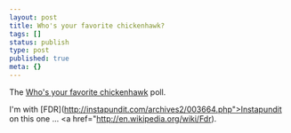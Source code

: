```yaml
---
layout: post
title: Who's your favorite chickenhawk?
tags: []
status: publish
type: post
published: true
meta: {}
---
```

The [Who's your favorite chickenhawk](http://www.theneweditor.com/index.php?/archives/5564-Whos-Your-Favorite-Chickenhawk-Poll-2.html) poll.

I'm with [FDR](http://instapundit.com/archives2/003664.php">Instapundit</a> on this one ... <a href="http://en.wikipedia.org/wiki/Fdr).
